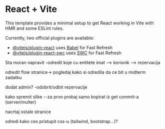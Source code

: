 # React + Vite

This template provides a minimal setup to get React working in Vite with HMR and some ESLint rules.

Currently, two official plugins are available:

- [@vitejs/plugin-react](https://github.com/vitejs/vite-plugin-react/blob/main/packages/plugin-react/README.md) uses [Babel](https://babeljs.io/) for Fast Refresh
- [@vitejs/plugin-react-swc](https://github.com/vitejs/vite-plugin-react-swc) uses [SWC](https://swc.rs/) for Fast Refresh



Sta moran napravit
-odredit koje cu entitete imat
--> korisnik
--> rezervacija

odredit flow stranice-> pogledaj kako si odredila da ce bit u midterm zadatku

dodat admin?
-odobrit/odbit rezervacije

kako spremit slike
--za prvo probaj samo kopirat iz get commit-a (server/multer)

nacrtaj ostale stranice

odredi kako ces pristupit css-u (tailwind, bootstrap...)?
